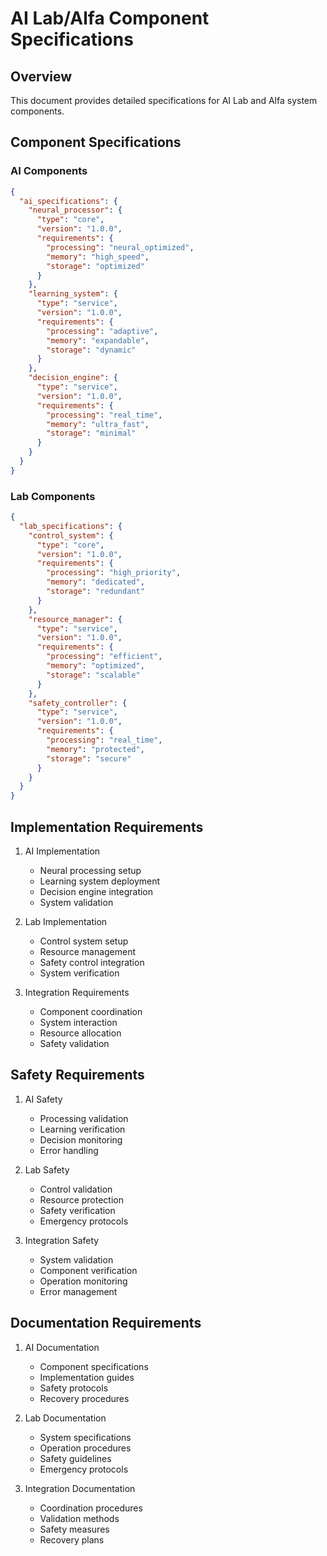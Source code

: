 # AI Lab/Alfa Component Specifications

## Overview

This document provides detailed specifications for AI Lab and Alfa system components.

## Component Specifications

### AI Components

```json
{
  "ai_specifications": {
    "neural_processor": {
      "type": "core",
      "version": "1.0.0",
      "requirements": {
        "processing": "neural_optimized",
        "memory": "high_speed",
        "storage": "optimized"
      }
    },
    "learning_system": {
      "type": "service",
      "version": "1.0.0",
      "requirements": {
        "processing": "adaptive",
        "memory": "expandable",
        "storage": "dynamic"
      }
    },
    "decision_engine": {
      "type": "service",
      "version": "1.0.0",
      "requirements": {
        "processing": "real_time",
        "memory": "ultra_fast",
        "storage": "minimal"
      }
    }
  }
}
```

### Lab Components

```json
{
  "lab_specifications": {
    "control_system": {
      "type": "core",
      "version": "1.0.0",
      "requirements": {
        "processing": "high_priority",
        "memory": "dedicated",
        "storage": "redundant"
      }
    },
    "resource_manager": {
      "type": "service",
      "version": "1.0.0",
      "requirements": {
        "processing": "efficient",
        "memory": "optimized",
        "storage": "scalable"
      }
    },
    "safety_controller": {
      "type": "service",
      "version": "1.0.0",
      "requirements": {
        "processing": "real_time",
        "memory": "protected",
        "storage": "secure"
      }
    }
  }
}
```

## Implementation Requirements

1. AI Implementation
   - Neural processing setup
   - Learning system deployment
   - Decision engine integration
   - System validation

2. Lab Implementation
   - Control system setup
   - Resource management
   - Safety control integration
   - System verification

3. Integration Requirements
   - Component coordination
   - System interaction
   - Resource allocation
   - Safety validation

## Safety Requirements

1. AI Safety
   - Processing validation
   - Learning verification
   - Decision monitoring
   - Error handling

2. Lab Safety
   - Control validation
   - Resource protection
   - Safety verification
   - Emergency protocols

3. Integration Safety
   - System validation
   - Component verification
   - Operation monitoring
   - Error management

## Documentation Requirements

1. AI Documentation
   - Component specifications
   - Implementation guides
   - Safety protocols
   - Recovery procedures

2. Lab Documentation
   - System specifications
   - Operation procedures
   - Safety guidelines
   - Emergency protocols

3. Integration Documentation
   - Coordination procedures
   - Validation methods
   - Safety measures
   - Recovery plans